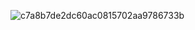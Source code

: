 ![c7a8b7de2dc60ac0815702aa9786733b](https://github.com/user-attachments/assets/4a6c8f0b-d142-4bce-8433-2b07e1beb455)
